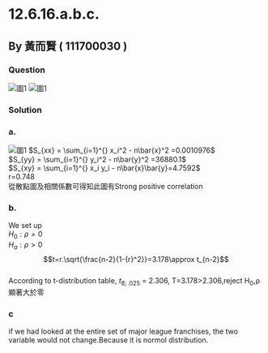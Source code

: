 # 12.6.16.a.b.c.

## By 黃而賢 ( 111700030 )

### Question
![圖1](https://github.com/HWTeng-Course/202402-Statistics/blob/main/Images/%E4%B8%80.jpg)
![圖1](https://github.com/HWTeng-Course/202402-Statistics/blob/main/Images/%E4%BA%8C.jpg)

### Solution 
### a.
![圖1](https://github.com/HWTeng-Course/202402-Statistics/blob/main/Images/%E4%B8%89.jpg)
$S_{xx} = \sum_{i=1}^{} x_i^2 - n\bar{x}^2 =0.0010976$<br>
$S_{yy} = \sum_{i=1}^{} y_i^2 - n\bar{y}^2 =36880.1$<br>
$S_{xy} = \sum_{i=1}^{} x_i y_i - n\bar{x}\bar{y}=4.7592$<br>
r=0.748<br>
從散點圖及相關係數可得知此圖有Strong positive correlation


### b.
We set up<br>
$H_0:ρ=0$\
$H_a:ρ>0$
$$t=r.\sqrt{\frac{n-2}{1-{r}^2}}=3.178\approx t_{n-2}$$<br>
According to t-distribution table, $t_{8;.025}$ = 2.306, 
T=3.178>2.306,reject H<sub>0</sub>,ρ顯著大於零


### c
 if we had looked at the entire set of major league franchises, the two variable would not change.Because it is normol distribution.
